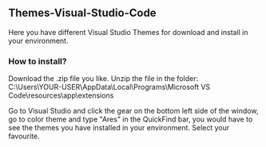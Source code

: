 ## Themes-Visual-Studio-Code

Here you have different Visual Studio Themes for download and install in your environment.

### How to install?

Download the .zip file you like. Unzip the file in the folder: <br>
C:\Users\YOUR-USER\AppData\Local\Programs\Microsoft VS Code\resources\app\extensions

Go to Visual Studio and click the gear on the bottom left side of the window, go to color theme and type "Ares" in the QuickFind bar,
you would have to see the themes you have installed in your environment. Select your favourite.

